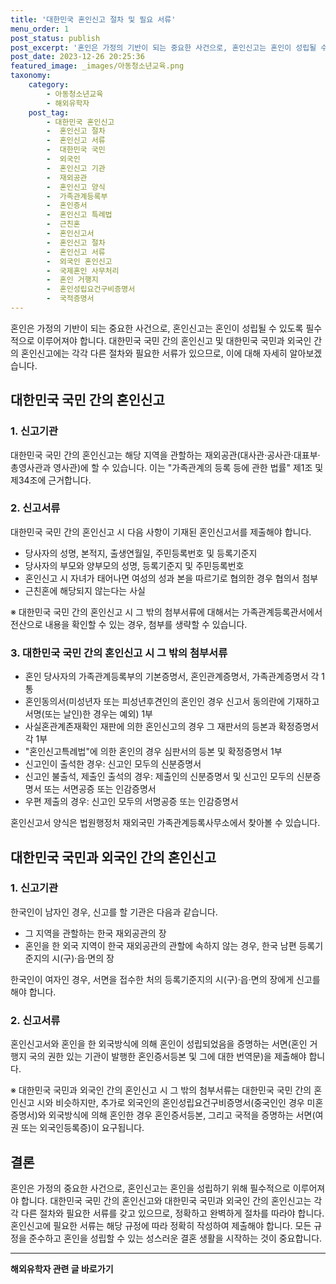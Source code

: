 ```yaml
---
title: '대한민국 혼인신고 절차 및 필요 서류'
menu_order: 1
post_status: publish
post_excerpt: '혼인은 가정의 기반이 되는 중요한 사건으로, 혼인신고는 혼인이 성립될 수 있도록 필수적으로 이루어져야 합니다. 대한민국 국민 간의 혼인신고 및 대한민국 국민과 외국인 간의 혼인신고에는 각각 다른 절차와 필요한 서류가 있으므로, 이에 대해 자세히 알아보겠습니다.'
post_date: 2023-12-26 20:25:36
featured_image: _images/아동청소년교육.png
taxonomy:
    category:
        - 아동청소년교육
        - 해외유학자
    post_tag:
        - 대한민국 혼인신고
        -  혼인신고 절차
        -  혼인신고 서류
        -  대한민국 국민
        -  외국인
        -  혼인신고 기관
        -  재외공관
        -  혼인신고 양식
        -  가족관계등록부
        -  혼인증서
        -  혼인신고 특례법
        -  근친혼
        -  혼인신고서
        -  혼인신고 절차
        -  혼인신고 서류
        -  외국인 혼인신고
        -  국제혼인 사무처리
        -  혼인 거행지
        -  혼인성립요건구비증명서
        -  국적증명서
---
```



혼인은 가정의 기반이 되는 중요한 사건으로, 혼인신고는 혼인이 성립될 수 있도록 필수적으로 이루어져야 합니다. 대한민국 국민 간의 혼인신고 및 대한민국 국민과 외국인 간의 혼인신고에는 각각 다른 절차와 필요한 서류가 있으므로, 이에 대해 자세히 알아보겠습니다.

## 대한민국 국민 간의 혼인신고

### 1. 신고기관

대한민국 국민 간의 혼인신고는 해당 지역을 관할하는 재외공관(대사관·공사관·대표부·총영사관과 영사관)에 할 수 있습니다. 이는 "가족관계의 등록 등에 관한 법률" 제1조 및 제34조에 근거합니다.

### 2. 신고서류

대한민국 국민 간의 혼인신고 시 다음 사항이 기재된 혼인신고서를 제출해야 합니다.

- 당사자의 성명, 본적지, 출생연월일, 주민등록번호 및 등록기준지
- 당사자의 부모와 양부모의 성명, 등록기준지 및 주민등록번호
- 혼인신고 시 자녀가 태어나면 여성의 성과 본을 따르기로 협의한 경우 협의서 첨부
- 근친혼에 해당되지 않는다는 사실

※ 대한민국 국민 간의 혼인신고 시 그 밖의 첨부서류에 대해서는 가족관계등록관서에서 전산으로 내용을 확인할 수 있는 경우, 첨부를 생략할 수 있습니다.

### 3. 대한민국 국민 간의 혼인신고 시 그 밖의 첨부서류

- 혼인 당사자의 가족관계등록부의 기본증명서, 혼인관계증명서, 가족관계증명서 각 1통
- 혼인동의서(미성년자 또는 피성년후견인의 혼인인 경우 신고서 동의란에 기재하고 서명(또는 날인)한 경우는 예외) 1부
- 사실혼관계존재확인 재판에 의한 혼인신고의 경우 그 재판서의 등본과 확정증명서 각 1부
- "혼인신고특례법"에 의한 혼인의 경우 심판서의 등본 및 확정증명서 1부
- 신고인이 출석한 경우: 신고인 모두의 신분증명서
- 신고인 불출석, 제출인 출석의 경우: 제출인의 신분증명서 및 신고인 모두의 신분증명서 또는 서면공증 또는 인감증명서
- 우편 제출의 경우: 신고인 모두의 서명공증 또는 인감증명서

혼인신고서 양식은 법원행정처 재외국민 가족관계등록사무소에서 찾아볼 수 있습니다.

## 대한민국 국민과 외국인 간의 혼인신고

### 1. 신고기관

한국인이 남자인 경우, 신고를 할 기관은 다음과 같습니다.

- 그 지역을 관할하는 한국 재외공관의 장
- 혼인을 한 외국 지역이 한국 재외공관의 관할에 속하지 않는 경우, 한국 남편 등록기준지의 시(구)·읍·면의 장

한국인이 여자인 경우, 서면을 접수한 처의 등록기준지의 시(구)·읍·면의 장에게 신고를 해야 합니다.

### 2. 신고서류

혼인신고서와 혼인을 한 외국방식에 의해 혼인이 성립되었음을 증명하는 서면(혼인 거행지 국의 권한 있는 기관이 발행한 혼인증서등본 및 그에 대한 번역문)을 제출해야 합니다.

※ 대한민국 국민과 외국인 간의 혼인신고 시 그 밖의 첨부서류는 대한민국 국민 간의 혼인신고 시와 비슷하지만, 추가로 외국인의 혼인성립요건구비증명서(중국인인 경우 미혼증명서)와 외국방식에 의해 혼인한 경우 혼인증서등본, 그리고 국적을 증명하는 서면(여권 또는 외국인등록증)이 요구됩니다.

## 결론

혼인은 가정의 중요한 사건으로, 혼인신고는 혼인을 성립하기 위해 필수적으로 이루어져야 합니다. 대한민국 국민 간의 혼인신고와 대한민국 국민과 외국인 간의 혼인신고는 각각 다른 절차와 필요한 서류를 갖고 있으므로, 정확하고 완벽하게 절차를 따라야 합니다. 혼인신고에 필요한 서류는 해당 규정에 따라 정확히 작성하여 제출해야 합니다. 모든 규정을 준수하고 혼인을 성립할 수 있는 성스러운 결혼 생활을 시작하는 것이 중요합니다.

<!-- wp:separator -->
<hr class="wp-block-separator has-alpha-channel-opacity"/>
<!-- /wp:separator -->

<!-- wp:group {"backgroundColor":"base","layout":{"type":"constrained"}} -->
<div class="wp-block-group has-base-background-color has-background"><!-- wp:paragraph {"align":"center","fontSize":"medium"} -->
<p class="has-text-align-center has-large-font-size"><strong>해외유학자 관련 글 바로가기</strong></p>
<!-- /wp:paragraph -->


<!-- wp:latest-posts
{"categories":[{"id":35438,"count":19,"description":"","link":"https://uknowlaw.com/category/%ed%95%b4%ec%99%b8%ec%9c%a0%ed%95%99%ec%9e%90/","name":"해외유학자","slug":"해외유학자","taxonomy":"category","parent":0,"meta":[],"_links":{"self":[{"href":"https://uknowlaw.com/wp-json/wp/v2/categories/35438"}],"collection":[{"href":"https://uknowlaw.com/wp-json/wp/v2/categories"}],"about":[{"href":"https://uknowlaw.com/wp-json/wp/v2/taxonomies/category"}],"wp:post_type":[{"href":"https://uknowlaw.com/wp-json/wp/v2/posts?categories=35438"}],"curies":[{"name":"wp","href":"https://api.w.org/{rel}","templated":true}]}}],"postsToShow":100,"excerptLength":28,"postLayout":"grid","columns":2,"featuredImageAlign":"left","featuredImageSizeSlug":"large","fontSize":"small"} /--></div>
<!-- /wp:group -->
